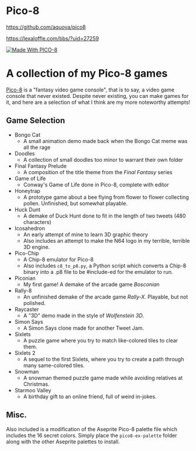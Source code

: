 # Pico-8

https://github.com/aquova/pico8

https://lexaloffle.com/bbs/?uid=27259

[![Made With PICO-8](https://img.shields.io/badge/Made%20With-PICO--8-ff004d.svg?style=flat&logo=data%3Aimage%2Fpng%3Bbase64%2CiVBORw0KGgoAAAANSUhEUgAAABQAAAAUCAYAAACNiR0NAAAAlUlEQVQ4jWP8v5gBFTxOR%2BVXPfuPwp8SxIjCt%2BBG4TIxUBkMfgNZGIyi0IRmoobZxxeo0rcPocp%2FEEEJ08HvZaobyPj%2FjTpqmLAeJM2EtgMo3MHvZeqnw9X%2FXVHSUdhnP5Qw%2Fc%2B7CUVDS%2BsWFH6QpuyIT4cMT8xQBJI%2B1aHwj1%2F3RgnTVJbrKGH29egxFPWD38tUNxAAun4liexlTtMAAAAASUVORK5CYII%3D)](https://www.lexaloffle.com/pico-8.php)

# A collection of my Pico-8 games

[Pico-8](https://www.lexaloffle.com/pico-8.php) is a "fantasy video game console", that is to say, a video game console that never existed. Despite never existing, you can make games for it, and here are a selection of what I think are my more noteworthy attempts!

## Game Selection
- Bongo Cat
    - A small animation demo made back when the Bongo Cat meme was all the rage
- Doodles
    - A collection of small doodles too minor to warrant their own folder
- Final Fantasy Prelude
    - A composition of the title theme from the *Final Fantasy* series
- Game of Life
    - Conway's Game of Life done in Pico-8, complete with editor
- Honeytrap
    - A prototype game about a bee flying from flower to flower collecting pollen. Unfinished, but somewhat playable.
- Huck Dunt
    - A demake of Duck Hunt done to fit in the length of two tweets (480 characters)
- Icosahedron
    - An early attempt of mine to learn 3D graphic theory
    - Also includes an attempt to make the N64 logo in my terrible, terrible 3D engine.
- Pico-Chip
    - A Chip-8 emulator for Pico-8
    - Also includes `c8_to_p8.py`, a Python script which converts a Chip-8 binary into a .p8 file to be #include-ed for the emulator to run.
- Piconian
    - My first game! A demake of the arcade game *Bosconian*
- Rally-8
    - An unfinished demake of the arcade game *Rally-X*. Playable, but not polished.
- Raycaster
    - A "3D" demo made in the style of *Wolfenstein 3D*.
- Simon Says
    - A Simon Says clone made for another Tweet Jam.
- Sixlets
    - A puzzle game where you try to match like-colored tiles to clear them.
- Sixlets 2
    - A sequel to the first Sixlets, where you try to create a path through many same-colored tiles.
- Snowman
    - A snowman themed puzzle game made while avoiding relatives at Christmas.
- Starmoo Valley
    - A birthday gift to an online friend, full of weird in-jokes.

## Misc.

Also included is a modification of the Aseprite Pico-8 palette file which includes the 16 secret colors. Simply place the `pico8-ex-palette` folder along with the other Aseprite palettes to install.

